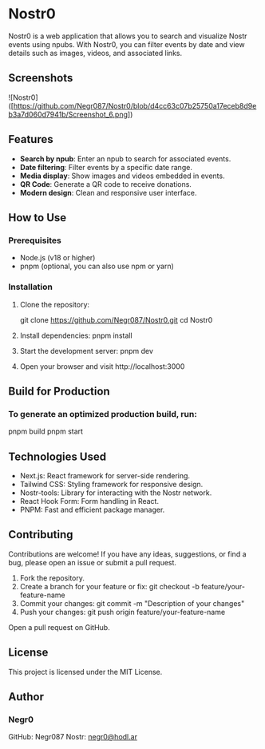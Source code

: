 # Nostr0

Nostr0 is a web application that allows you to search and visualize Nostr events using npubs. With Nostr0, you can filter events by date and view details such as images, videos, and associated links.

## Screenshots

![Nostr0] ([https://github.com/Negr087/Nostr0/blob/d4cc63c07b25750a17eceb8d9eb3a7d060d7941b/Screenshot_6.png])

## Features

- **Search by npub**: Enter an npub to search for associated events.
- **Date filtering**: Filter events by a specific date range.
- **Media display**: Show images and videos embedded in events.
- **QR Code**: Generate a QR code to receive donations.
- **Modern design**: Clean and responsive user interface.

## How to Use

### Prerequisites

- Node.js (v18 or higher)
- pnpm (optional, you can also use npm or yarn)

### Installation

1. Clone the repository:

   git clone https://github.com/Negr087/Nostr0.git
   cd Nostr0

2. Install dependencies:
   pnpm install

3. Start the development server:
   pnpm dev

4. Open your browser and visit http://localhost:3000

## Build for Production
### To generate an optimized production build, run:
  pnpm build
  pnpm start

## Technologies Used
- Next.js: React framework for server-side rendering.
- Tailwind CSS: Styling framework for responsive design.
- Nostr-tools: Library for interacting with the Nostr network.
- React Hook Form: Form handling in React.
- PNPM: Fast and efficient package manager.

## Contributing
Contributions are welcome! If you have any ideas, suggestions, or find a bug, please open an issue or submit a pull request.
1. Fork the repository.
2. Create a branch for your feature or fix:
   git checkout -b feature/your-feature-name
3. Commit your changes:
   git commit -m "Description of your changes"
4. Push your changes:
   git push origin feature/your-feature-name

Open a pull request on GitHub.
## License
This project is licensed under the MIT License.

## Author
### Negr0
GitHub: Negr087
Nostr: negr0@hodl.ar
